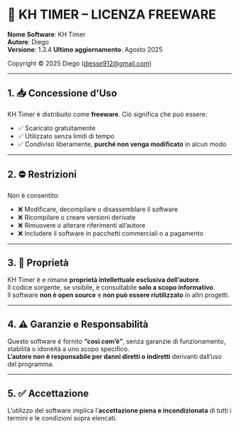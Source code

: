 # 📜 KH TIMER – LICENZA FREEWARE

**Nome Software**: KH Timer  
**Autore**: Diego  
**Versione**: 1.3.4 
**Ultimo aggiornamento**: Agosto 2025

Copyright © 2025 Diego (diesse912@gmail.com)

---

## 1. 📥 Concessione d'Uso

KH Timer è distribuito come **freeware**. Ciò significa che può essere:

- ✅ Scaricato gratuitamente  
- ✅ Utilizzato senza limiti di tempo  
- ✅ Condiviso liberamente, **purché non venga modificato** in alcun modo

---

## 2. ⛔ Restrizioni

Non è consentito:

- ❌ Modificare, decompilare o disassemblare il software  
- ❌ Ricompilare o creare versioni derivate  
- ❌ Rimuovere o alterare riferimenti all’autore  
- ❌ Includere il software in pacchetti commerciali o a pagamento

---

## 3. 🔐 Proprietà

KH Timer è e rimane **proprietà intellettuale esclusiva dell’autore**.  
Il codice sorgente, se visibile, è consultabile **solo a scopo informativo**.  
Il software **non è open source** e **non può essere riutilizzato** in altri progetti.

---

## 4. ⚠️ Garanzie e Responsabilità

Questo software è fornito **“così com’è”**, senza garanzie di funzionamento, stabilità o idoneità a uno scopo specifico.  
**L’autore non è responsabile per danni diretti o indiretti** derivanti dall’uso del programma.

---

## 5. ✅ Accettazione

L’utilizzo del software implica l’**accettazione piena e incondizionata** di tutti i termini e le condizioni sopra elencati.
